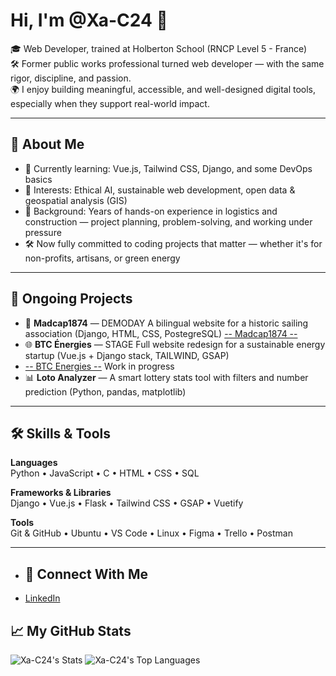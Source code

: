 # Hi, I'm @Xa-C24 👋

🎓 Web Developer, trained at Holberton School (RNCP Level 5 - France)  
🛠️ Former public works professional turned web developer — with the same rigor, discipline, and passion.  
🌍 I enjoy building meaningful, accessible, and well-designed digital tools, especially when they support real-world impact.

---

## 🌟 About Me

- 🌱 Currently learning: Vue.js, Tailwind CSS, Django, and some DevOps basics  
- 👀 Interests: Ethical AI, sustainable web development, open data & geospatial analysis (GIS)  
- 🧠 Background: Years of hands-on experience in logistics and construction — project planning, problem-solving, and working under pressure  
- 🛠️ Now fully committed to coding projects that matter — whether it's for non-profits, artisans, or green energy

---

## 🚧 Ongoing Projects

- 🔧 **Madcap1874** — DEMODAY A bilingual website for a historic sailing association (Django, HTML, CSS, PostegreSQL)
 [ -- Madcap1874 --](https://madcap1874.pythonanywhere.com/) 
- 🌐 **BTC Énergies** — STAGE Full website redesign for a sustainable energy startup (Vue.js + Django stack, TAILWIND, GSAP)
- [ -- BTC Energies --](https://tangerine-babka-89b76d.netlify.app/)  Work in progress
- 📊 **Loto Analyzer** — A smart lottery stats tool with filters and number prediction (Python, pandas, matplotlib)

---

## 🛠️ Skills & Tools

**Languages**  
Python • JavaScript • C • HTML • CSS • SQL

**Frameworks & Libraries**  
Django • Vue.js • Flask • Tailwind CSS • GSAP • Vuetify

**Tools**  
Git & GitHub • Ubuntu • VS Code • Linux • Figma • Trello • Postman 

---

- ## 🔗 Connect With Me
- [LinkedIn](https://www.linkedin.com/in/xavier-piedallu-710b04330/)

## 📈 My GitHub Stats
![Xa-C24's Stats](https://github-readme-stats.vercel.app/api?username=Xa-C24&theme=radical&show_icons=true&hide_border=false&count_private=true)
![Xa-C24's Top Languages](https://github-readme-stats.vercel.app/api/top-langs/?username=Xa-C24&theme=radical&show_icons=true&hide_border=false&layout=compact)


